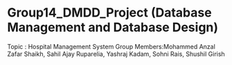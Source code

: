 # Group14_DMDD_Project (Database Management and Database Design)
Topic : Hospital Management System
Group Members:Mohammed Anzal Zafar Shaikh, Sahil Ajay Ruparelia, Yashraj Kadam, Sohni Rais, Shushil Girish


